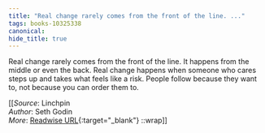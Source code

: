 ```yaml
---
title: "Real change rarely comes from the front of the line. ..."
tags: books-10325338
canonical: 
hide_title: true
---
```


Real change rarely comes from the front of the line. It happens from the middle or even the back. Real change happens when someone who cares steps up and takes what feels like a risk. People follow because they want to, not because you can order them to.


[[_Source_: Linchpin<br>
_Author_: Seth Godin<br>
_More_: [Readwise URL](https://readwise.io/open/210672374){:target="_blank"}
::wrap]]